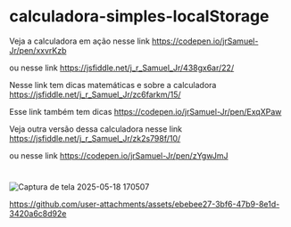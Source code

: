 # calculadora-simples-localStorage

Veja a calculadora em ação nesse link
https://codepen.io/jrSamuel-Jr/pen/xxvrKzb

ou nesse link
https://jsfiddle.net/j_r_Samuel_Jr/438gx6ar/22/

Nesse link tem dicas matemáticas e sobre a calculadora
https://jsfiddle.net/j_r_Samuel_Jr/zc6farkm/15/

Esse link também tem dicas
https://codepen.io/jrSamuel-Jr/pen/ExqXPaw


Veja outra versão dessa calculadora nesse link
https://jsfiddle.net/j_r_Samuel_Jr/zk2s798f/10/

ou nesse link
https://codepen.io/jrSamuel-Jr/pen/zYgwJmJ

#
#

![Captura de tela 2025-05-18 170507](https://github.com/user-attachments/assets/9ca27d4a-2cad-41c0-bd04-0eda1531e19c)

https://github.com/user-attachments/assets/ebebee27-3bf6-47b9-8e1d-3420a6c8d92e

#
